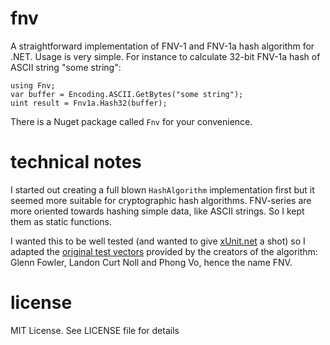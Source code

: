 # fnv
A straightforward implementation of FNV-1 and FNV-1a hash algorithm for .NET. Usage is very simple. For instance to calculate 32-bit FNV-1a hash of ASCII string "some string":

    using Fnv;
    var buffer = Encoding.ASCII.GetBytes("some string");
    uint result = Fnv1a.Hash32(buffer);
  
There is a Nuget package called `Fnv` for your convenience.

# technical notes
I started out creating a full blown `HashAlgorithm` implementation first but it seemed more suitable for cryptographic hash algorithms. FNV-series are more oriented towards hashing simple data, like ASCII strings. So I kept them as static functions.

I wanted this to be well tested (and wanted to give [xUnit.net](https://xunit.github.io/) a shot) so I adapted the [original test vectors](http://www.isthe.com/chongo/src/fnv/test_fnv.c) provided by the creators of the algorithm: Glenn Fowler, Landon Curt Noll and Phong Vo, hence the name FNV.

# license
MIT License. See LICENSE file for details
